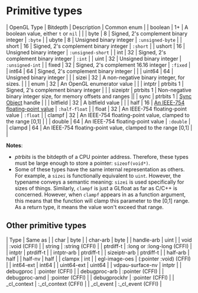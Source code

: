 
# Primitive types

| OpenGL Type | Bitdepth | Description | Common enum |
| boolean | 1+ | A boolean value, either `t` or `nil` |  |
| byte | 8 | Signed, 2's complement binary integer | `:byte` |
| ubyte | 8 | Unsigned binary integer | `:unsigned-byte` |
| short | 16 | Signed, 2's complement binary integer | `:short` |
| ushort | 16 | Unsigned binary integer | `:unsigned-short` |
| int | 32 | Signed, 2's complement binary integer | `:int` |
| uint | 32 | Unsigned binary integer | `:unsigned-int` |
| fixed | 32 | Signed, 2's complement 16.16 integer | `:fixed` |
| int64 | 64 | Signed, 2's complement binary integer | |
| uint64 | 64 | Unsigned binary integer |  |
| sizei | 32 | A non-negative binary integer, for sizes. | |
| enum | 32 | An OpenGL enumerator value | |
| intptr | ptrbits 1 | Signed, 2's complement binary integer | |
| sizeiptr | ptrbits 1 | Non-negative binary integer size, for memory offsets and ranges ||
| sync | ptrbits 1 | [Sync Object](https://www.khronos.org/opengl/wiki/Sync_Object) handle | |
| bitfield | 32 | A bitfield value | |
| half | 16 | [An IEEE-754 floating-point value](https://www.khronos.org/opengl/wiki/Small_Float_Formats) | `:half-float` |
| float | 32 | An IEEE-754 floating-point value | `:float` |
| clampf | 32 | An IEEE-754 floating-point value, clamped to the range [0,1] | |
| double | 64 | An IEEE-754 floating-point value | `:double` |
| clampd | 64 | An IEEE-754 floating-point value, clamped to the range [0,1] | |

**Notes**:

* *ptrbits​* is the bitdepth of a CPU pointer address. Therefore, these types must be large enough to store a pointer: `sizeof(void*)`.
* Some of these types have the same internal representation as others. For example, a `sizei` is functionally equivalent to `uint`. However, the typename conveys a semantic meaning: `sizei` is used specifically for sizes of things. Similarly, `clampf` is just a GLfloat as far as C/C++ is concerned. However, when `clampf` appears in as a function argument, this means that the function will clamp this parameter to the [0,1] range. As a return type, it means the value won't exceed that range.

## Other primitive types

| Type | Same as |
| char | byte |
| char-arb | byte |
| handle-arb | uint |
| void | :void (CFFI) |
| string | :string (CFFI) |
| ptrdiff-t | :long or :long-long (CFFI) |
| intptr | ptrdiff-t |
| intptr-arb | ptrdiff-t |
| sizeiptr-arb | ptrdiff-t |
| half-arb | half |
| half-nv | half |
| clampx | int |
| egl-image-oes | (:pointer :void) (CFFI) |
| int64-ext | int64 |
| uint64-ext | uint64 |
| vdpau-surface-nv | intptr |
| debugproc | :pointer (CFFI) |
| debugproc-arb | :pointer (CFFI) |
| debugproc-amd | :pointer (CFFI) |
| debugprockhr | :pointer (CFFI) |
| _cl_context | :_cl_context (CFFI) |
| _cl_event | :_cl_event (CFFI) |